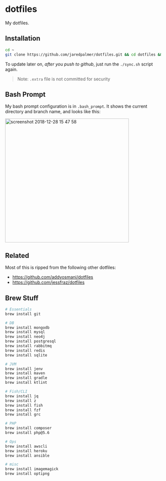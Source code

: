 # dotfiles

My dotfiles.

## Installation

```sh
cd ~
git clone https://github.com/jaredpalmer/dotfiles.git && cd dotfiles && ./sync.sh
```

To update later on, _after you push to github_, just run the `./sync.sh` script again.

> Note: `.extra` file is not committed for security

## Bash Prompt

My bash prompt configuration is in `.bash_prompt`. It shows the current directory and branch name, and looks like this:

<img width="400" alt="screenshot 2018-12-28 15 47 58" src="https://user-images.githubusercontent.com/4060187/50527696-f78cbf00-0ab7-11e9-9a91-02759d255674.png">

## Related

Most of this is ripped from the following other dotfiles:

- https://github.com/addyosmani/dotfiles
- https://github.com/jessfraz/dotfiles

## Brew Stuff

```bash
# Essentials
brew install git

# DB
brew install mongodb
brew install mysql
brew install neo4j
brew install postgresql
brew install rabbitmq
brew install redis
brew install sqlite

# JVM
brew install jenv
brew install maven
brew install gradle
brew install ktlint

# Fish/CLI
brew install jq
brew install z
brew install fish
brew install fzf
brew install grc

# PHP
brew install composer
brew install php@5.6

# Ops
brew install awscli
brew install heroku
brew install ansible

# misc
brew install imagemagick
brew install optipng
```
